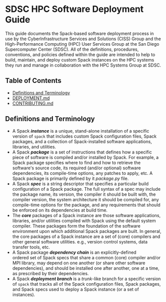 # SDSC HPC Software Deployment Guide

This guide documents the Spack-based software deployment process in use by the CyberInfrastructure Services and Solutions (CISS) Group and the High-Performance Computing (HPC) User Services Group at the San Diego Supercomputer Center (SDSC). All of the definitions, procedures, conventions, and policies defined within the guide are intended to help to build, maintain, and deploy custom Spack instances on the HPC systems they run and manage in collaboration with the HPC Systems Group at SDSC. 

## Table of Contents

- [Definitions and Terminology](https://github.com/sdsc/spack#definitions-and-terminolog)
- [DEPLOYMENT.md](DEPLOYMENT.md)
- [CONTRIBUTING.md](CONTRIBUTING.md)

## Definitions and Terminology

- A Spack ***instance*** is a unique, stand-alone installation of a 
  specific version of `spack` that includes custom Spack configuration 
  files, Spack packages, and a collection of Spack-installed software 
  applications, libraries, and utilities.
- A Spack ***package*** is a set of instructions that defines how a 
  specific piece of software is compiled and/or installed by Spack. For 
  example, a Spack package specifies where to find and how to retrieve 
  the software's source code, its required (and/or optional) software 
  dependencies, its compile-time options, any patches to apply, etc. A 
  Spack package is primarily defined by it *package.py* file.
- A Spack ***spec*** is a string descriptor that specifies a particular 
  build configuration of a Spack package. The full syntax of a spec 
  may include the package name, its version, the compiler it should be 
  built with, the compiler version, the system architecture it should be
  compiled for, any compile-time options for the package, and any 
  requirements that should be enforced on its dependencies at build time.
- The ***core*** packages of a Spack instance are those software 
  applications, libraries, and/or utilities compiled with Spack using 
  the default system compiler. These packages form the foundation of the 
  software environment upon which additional Spack packages are built.
  In general, the core packages of a Spack instance are a set of (core)
  compilers and other general software utilities. e.g., version control
  systems, data transfer tools, etc.
- A Spack package ***dependency chain*** is an explicitly-defined  
  ordered set of Spack specs that share a common (core) compiler and/or
  MPI library, may depend on one another (or share other software 
  dependencies), and should be installed one after another, one at a 
  time, as prescribed by their dependencies.
- A Spack ***deployment branch*** is a *trunk*-like branch for a specific 
  version of `spack` that tracks all of the Spack configuration files, 
  Spack packages, and Spack specs used to deploy a Spack instance (or a
  set of instances). 
